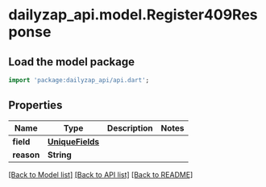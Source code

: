 # dailyzap_api.model.Register409Response

## Load the model package
```dart
import 'package:dailyzap_api/api.dart';
```

## Properties
Name | Type | Description | Notes
------------ | ------------- | ------------- | -------------
**field** | [**UniqueFields**](UniqueFields.md) |  | 
**reason** | **String** |  | 

[[Back to Model list]](../README.md#documentation-for-models) [[Back to API list]](../README.md#documentation-for-api-endpoints) [[Back to README]](../README.md)



